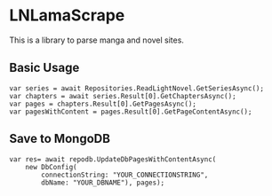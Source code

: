 # LNLamaScrape

This is a library to parse manga and novel sites.

## Basic Usage
```
var series = await Repositories.ReadLightNovel.GetSeriesAsync();
var chapters = await series.Result[0].GetChaptersAsync();
var pages = chapters.Result[0].GetPagesAsync();
var pagesWithContent = pages.Result[0].GetPageContentAsync();
```

## Save to MongoDB
```
var res= await repodb.UpdateDbPagesWithContentAsync(
    new DbConfig(
        connectionString: "YOUR_CONNECTIONSTRING",
        dbName: "YOUR_DBNAME"), pages);
```